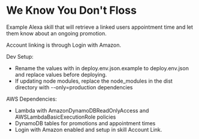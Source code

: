 # We Know You Don't Floss

Example Alexa skill that will retrieve a linked users appointment time and let them know about an ongoing promotion.

Account linking is through Login with Amazon.

Dev Setup:
* Rename the values with in deploy.env.json.example to deploy.env.json and replace values before deploying.
* If updating node modules, replace the node_modules in the dist directory with --only=production dependencies

AWS Dependencies:
* Lambda with AmazonDynamoDBReadOnlyAccess and AWSLambdaBasicExecutionRole policies
* DynamoDB tables for promotions and appointment times
* Login with Amazon enabled and setup in skill Account Link.